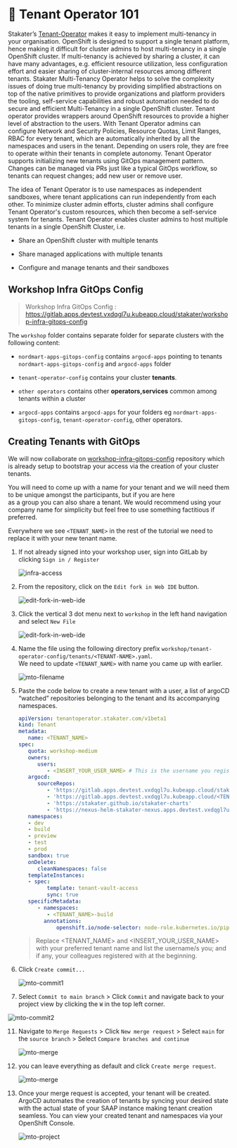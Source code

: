 # 🐓 Tenant Operator 101

Stakater’s [Tenant-Operator](https://docs.cloud.stakater.com/content/sre/tenant-operator/overview.html) makes it easy to implement multi-tenancy in your organisation.
OpenShift is designed to support a single tenant platform, hence making it difficult for cluster admins to host multi-tenancy in a single OpenShift cluster. If multi-tenancy is achieved by sharing a cluster, it can have many advantages, e.g. efficient resource utilization, less configuration effort and easier sharing of cluster-internal resources among different tenants. Stakater Multi-Tenancy Operator helps to solve the complexity issues of doing true multi-tenancy by providing simplified abstractions on top of the native primitives to provide organizations and platform providers the tooling, self-service capabilities and robust automation needed to do secure and efficient Multi-Tenancy in a single OpenShift cluster.
Tenant operator provides wrappers around OpenShift resources to provide a higher level of abstraction to the users. With Tenant Operator admins can configure Network and Security Policies, Resource Quotas, Limit Ranges, RBAC for every tenant, which are automatically inherited by all the namespaces and users in the tenant. Depending on users role, they are free to operate within their tenants in complete autonomy. Tenant Operator supports initializing new tenants using GitOps management pattern. Changes can be managed via PRs just like a typical GitOps workflow, so tenants can request changes; add new user or remove user.

The idea of Tenant Operator is to use namespaces as independent sandboxes, where tenant applications can run independently from each other. To minimize cluster admin efforts, cluster admins shall configure Tenant Operator's custom resources, which then become a self-service system for tenants. Tenant Operator enables cluster admins to host multiple tenants in a single OpenShift Cluster, i.e.

- Share an OpenShift cluster with multiple tenants

- Share managed applications with multiple tenants

- Configure and manage tenants and their sandboxes

## Workshop Infra GitOps Config  

> Workshop Infra GitOps Config : https://gitlab.apps.devtest.vxdqgl7u.kubeapp.cloud/stakater/workshop-infra-gitops-config

The `workshop` folder contains separate folder for separate clusters with the following content:

   - `nordmart-apps-gitops-config` contains `argocd-apps` pointing to tenants `nordmart-apps-gitops-config` and `argocd-apps` folder

   - `tenant-operator-config` contains your cluster **tenants**.

   - `other operators` contains other **operators,services** common among tenants within a cluster
   
   - `argocd-apps` contains `argocd-apps` for your folders eg `nordmart-apps-gitops-config`, `tenant-operator-config`, other operators.

## Creating Tenants with GitOps

We will now collaborate on [workshop-infra-gitops-config](https://gitlab.apps.devtest.vxdqgl7u.kubeapp.cloud/stakater/workshop-infra-gitops-config) repository which is already setup to bootstrap your access via the creation of your cluster tenants.  

You will need to come up with a name for your tenant and we will need them to be unique amongst the participants, but if you are here  
as a group you can also share a tenant. We would recommend using your company name for simplicity but feel free to use something factitious if preferred. 

Everywhere we see `<TENANT_NAME>` in the rest of the tutorial we need to replace it with your new tenant name.


1. If not already signed into your workshop user, sign into GitLab by clicking `Sign in / Register` 

   ![infra-access](./images/infra-access.png)

2. From the repository, click on the `Edit fork in Web IDE` button.

   ![edit-fork-in-web-ide](./images/edit-fork-in-web-ide.png)

3. Click the vertical 3 dot menu next to `workshop` in the left hand navigation and select `New File`

   ![edit-fork-in-web-ide](./images/workshop-3-dots.png)

4. Name the file using the following directory prefix `workshop/tenant-operator-config/tenants/<TENANT-NAME>.yaml`.  
   We need to update `<TENANT_NAME>` with name you came up with earlier.    

   ![mto-filename](./images/mto-filename.png)


8. Paste the code below to create a new tenant with a user, a list of argoCD “watched” repositories belonging to the tenant and its accompanying namespaces.

   ```yaml
   apiVersion: tenantoperator.stakater.com/v1beta1
   kind: Tenant
   metadata:
      name: <TENANT_NAME>
   spec:
      quota: workshop-medium
      owners:
         users:
            - <INSERT_YOUR_USER_NAME> # This is the username you registered with at the beginning.
      argocd:
         sourceRepos:
            - 'https://gitlab.apps.devtest.vxdqgl7u.kubeapp.cloud/stakater/workshop-infra-gitops-config.git'
            - 'https://gitlab.apps.devtest.vxdqgl7u.kubeapp.cloud/<TENANT_NAME>/nordmart-apps-gitops-config.git'
            - 'https://stakater.github.io/stakater-charts'
            - 'https://nexus-helm-stakater-nexus.apps.devtest.vxdqgl7u.kubeapp.cloud/repository/helm-charts/'
      namespaces:
      - dev
      - build
      - preview
      - test
      - prod      
      sandbox: true
      onDelete:
         cleanNamespaces: false
      templateInstances:
      - spec:
            template: tenant-vault-access
            sync: true
      specificMetadata:
         - namespaces:
            - <TENANT_NAME>-build
           annotations:
               openshift.io/node-selector: node-role.kubernetes.io/pipeline=
   ```

   > Replace <TENANT_NAME> and <INSERT_YOUR_USER_NAME> with your preferred tenant name and list the username/s you; and if any, your colleagues registered with at the beginning.


9. Click `Create commit...` 

   ![mto-commit1](./images/mto-commit1.png)

10. Select `Commit to main branch` > Click `Commit` and navigate back to your project view by clicking the `W` in the top left corner.  

   ![mto-commit2](./images/mto-commit2.png)

11. Navigate to `Merge Requests` > Click `New merge request` > Select `main` for the `source branch` > Select `Compare branches and continue`

      ![mto-merge](./images/mto-merge1.png)

12. you can leave everything as default and click `Create merge request`.

      ![mto-merge](./images/mto-merge.png)

11. Once your merge request is accepted, your tenant will be created. ArgoCD automates the creation of tenants by syncing your desired state with the actual state of your SAAP instance making tenant creation seamless.
You can view your created tenant and namespaces via your OpenShift Console.

      ![mto-project](./images/tenants-created.png)



